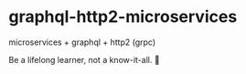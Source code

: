 # graphql-http2-microservices

microservices + graphql + http2 (grpc)

<!-- INSPIRATIONAL_QUOTE_START -->
Be a lifelong learner, not a know-it-all.
👻
<!-- INSPIRATIONAL_QUOTE_END -->

